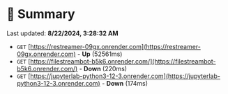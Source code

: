 # 📖 Summary
Last updated: **8/22/2024, 3:28:32 AM**

- `GET` [https://restreamer-09gx.onrender.com](https://restreamer-09gx.onrender.com) - **Up** (52561ms)
- `GET` [https://filestreambot-b5k6.onrender.com/](https://filestreambot-b5k6.onrender.com/) - **Down** (220ms)
- `GET` [https://jupyterlab-python3-12-3.onrender.com](https://jupyterlab-python3-12-3.onrender.com) - **Down** (174ms)
